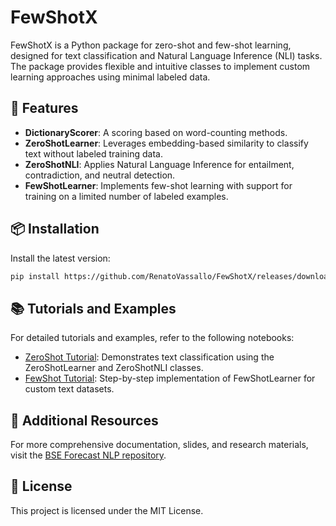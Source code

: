 # FewShotX

FewShotX is a Python package for zero-shot and few-shot learning, designed for text classification and Natural Language Inference (NLI) tasks. The package provides flexible and intuitive classes to implement custom learning approaches using minimal labeled data.

## 🚀 Features

* **DictionaryScorer**: A scoring based on word-counting methods.
* **ZeroShotLearner**: Leverages embedding-based similarity to classify text without labeled training data.
* **ZeroShotNLI**: Applies Natural Language Inference for entailment, contradiction, and neutral detection.
* **FewShotLearner**: Implements few-shot learning with support for training on a limited number of labeled examples.

## 📦 Installation

Install the latest version:

```bash
pip install https://github.com/RenatoVassallo/FewShotX/releases/download/FewShotX/fewshotx-0.1.2-py3-none-any.whl
```

## 📚 Tutorials and Examples

For detailed tutorials and examples, refer to the following notebooks:

* [ZeroShot Tutorial](./tutorials/ZeroShot_Tutorial.ipynb): Demonstrates text classification using the ZeroShotLearner and ZeroShotNLI classes.
* [FewShot Tutorial](./tutorials/FewShot_Tutorial.ipynb): Step-by-step implementation of FewShotLearner for custom text datasets.

## 📖 Additional Resources

For more comprehensive documentation, slides, and research materials, visit the [BSE Forecast NLP repository](https://github.com/RenatoVassallo/BSE-ForecastNLP).

## 📝 License

This project is licensed under the MIT License.

